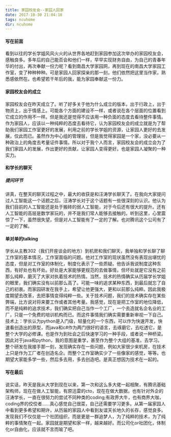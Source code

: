 ```yaml
---
title: 家园校友会--家园人回家
date: 2017-10-30 21:04:18
tags: ncuhome
dir: ncuhome
---
```

#### 写在前面
看到以往的学长学姐风风火火的从世界各地赶到家园参加这次举办的家园校友会，感触良多。多年后的自己能否会和他们一样，早早实现财务自由，为自己的青春年华的付出，再次奉献一份力呢？看到南昌大学家园网，再到现在的南昌大学家园工作室，变了种种种种。可是家园人回家探亲的那一刻，他们依然把这里当作家，熟悉感依然在。也希望若干年后的我，能为家园奉献这一份力。

#### 家园校友会的成立
家园校友会在昨天成立了。听了好多关于他为什么成立的版本，出于行政上，出于物资上，出于情感上。可能各个方面的建设不一样，或者说在各个层面的位置看到它成立的作用不一样。但是我还是觉得不应该用一种负面的态度去看待整件事情。作为家园人，应该以一种纯粹的态度去看待它，认为家园校友会的成立就是为了帮助我们家园工作室更好的发展，利用之前的学长学姐的资源，让家园人更好的去发展，仅此而已。虽然作为中心组的管理层，但是我觉得家园是一个家，没必要从一种政治上的角度去考量证件事情。所以对于我个人而言，家园校友会的成立会为了我们家园人的发展，作出更好的贡献，让家园人变得更好。也是家园人凝聚的一种实力。

#### 和学长的聊天
##### 提问环节
讲真，在整天的聊天过程之中，最大的收获是和汪涛学长聊天了。在我向大家提问过人工智能这一个话题之后，汪涛学长对于这个话题有一些很深刻的认识。他认为我们目前的人工智能还是处于搬砖的弱人工智能，对于今后还有很大的提升。还有人工智能的高层是数学家玩的，并不是我们常人能够去接触的。听到这里，心里震惊了一下，虽然很失望，但是对人工智能有了一定的了解。也对腾讯这个公司有了一定的了解。

#### 单对单的talking
学长从主教302（我们开座谈会的地方）到机房和我们聊天，我单独和学长聊了聊工作室的基本情况，工作室面临的问题。他对工作室的现状虽然没有表现出堪忧的态度，但是对工作室的体制化，制度化表示了一些质疑。他告诉我说制度这种东西，有好处也有坏处。好处是大家能够更规范的去做事情，但坏处就是它没有之前那么纯粹，磨灭了大家对执着技术的热情。当然，技术的热情确实从历届学长学姐的眼里，我们确实没有以前那么高了。可能一味的追求某种东西，到最后就忘了自己的初衷。而家园研发在我手上，希望让他更强大，更和以前那么纯粹。因此我极度期望去改革，去把事情变得纯粹一些。关于技术问题，我们的技术确实存在某些弊端，比方说对将来要工作或者其他考量。我感觉，现在是把工作室的地位降低，而不是纯粹的追求技术，我们确实把自己当作一个工厂，一个去造就名企名业的工厂，只是一个免费的培训机构而已。而这件事情我们确实需要重新审视一下自己。技术上：学长认为python是入门级，轻量化的一个东西，可以作为快速开发，快速看创造出的原型，而java和c#作为两门很好的语言，去琢磨它，去吃透它，是整个大学的必修课。也是作为到社会之后快速学习的一种手段，或者说一种桥梁。因此对于java和python，我的意图是重学，甚至作为整个大组的基准，去学习。整个研发在我接手那一刻，发现确实存在一些问题，例如大家很少来机房，在技术上只是作为工厂者在创造名企。而整个工作室确实少了一些像家的感觉，等等。也期望大家能多学一些，然后多去用，多去创造吧。是真正想因为技术在一起的。

#### 写在最后
说实话，昨天是我从大学到现在以来，第一次和这么多大佬一起相聚，有腾讯基础架构师，现在在做人工智能，有原迅雷的cto，现在在做大数据，也有针对外企的汪涛学长，一直在很努力的尝试不同种类的coding;有政界大牛，也有商界大咖，coding界的佼佼者……真心感觉自己很菜，自己还需要学习更多。从第一届家园人中看到更多希望和期许，从历届的家园人中看到友谊天长地久的长存，感觉良多。发现我们不仅仅是一个社团组织，而是更是一群追梦人，为了纯粹的技术，为了纯粹的事情聚在一起。家园就是期望和家一样，越来越好。而公司化or社团化，体制化or自由化，应该就不言而喻了吧。